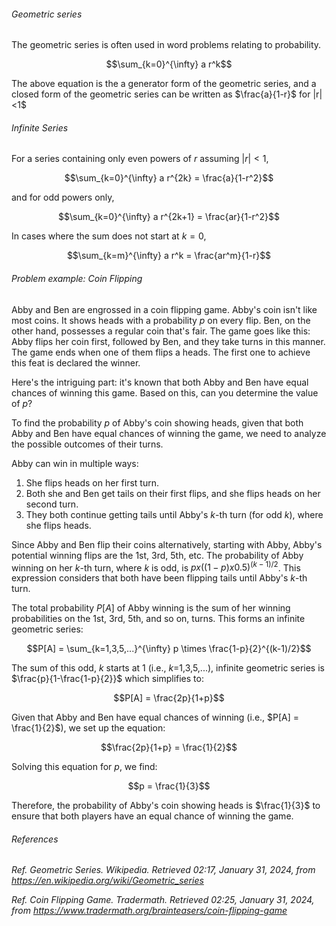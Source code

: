 <h6>Geometric series</h6>

The geometric series is often used in word problems relating to probability.

$$\sum_{k=0}^{\infty} a r^k$$

The above equation is the a generator form of the geometric series, and a closed form of the geometric series can be written as $\frac{a}{1-r}$ for |r|<1$

<h6>Infinite Series</h6>

For a series containing only even powers of $r$ assuming $|r|<1$,

$$\sum_{k=0}^{\infty} a r^{2k} = \frac{a}{1-r^2}$$

and for odd powers only,

$$\sum_{k=0}^{\infty} a r^{2k+1} = \frac{ar}{1-r^2}$$

In cases where the sum does not start at $k=0$,

$$\sum_{k=m}^{\infty} a r^k = \frac{ar^m}{1-r}$$

<h6>Problem example: Coin Flipping</h6>

Abby and Ben are engrossed in a coin flipping game. Abby's coin isn't like most coins. It shows heads with a probability $p$ on every flip. Ben, on the other hand, possesses a regular coin that's fair. The game goes like this: Abby flips her coin first, followed by Ben, and they take turns in this manner. The game ends when one of them flips a heads. The first one to achieve this feat is declared the winner.

Here's the intriguing part: it's known that both Abby and Ben have equal chances of winning this game. Based on this, can you determine the value of $p$?

To find the probability $p$ of Abby's coin showing heads, given that both Abby and Ben have equal chances of winning the game, we need to analyze the possible outcomes of their turns.

Abby can win in multiple ways:
1. She flips heads on her first turn. 
2. Both she and Ben get tails on their first flips, and she flips heads on her second turn.
3. They both continue getting tails until Abby's $k$-th turn (for odd $k$), where she flips heads.

Since Abby and Ben flip their coins alternatively, starting with Abby, Abby's potential winning flips are the 1st, 3rd, 5th, etc. The probability of Abby winning on her $k$-th turn, where $k$ is odd, is $p x ((1-p) x 0.5)^{(k-1)/2}$. This expression considers that both have been flipping tails until Abby's $k$-th turn.

The total probability $P[A]$ of Abby winning is the sum of her winning probabilities on the 1st, 3rd, 5th, and so on, turns. This forms an infinite geometric series:

$$P[A] = \sum_{k=1,3,5,...}^{\infty} p \times \frac{1-p}{2}^{(k-1)/2}$$

The sum of this odd, $k$ starts at 1 (i.e., $k$=1,3,5,...), infinite geometric series is $\frac{p}{1-\frac{1-p}{2}}$ which simplifies to:

$$P[A] = \frac{2p}{1+p}$$

Given that Abby and Ben have equal chances of winning (i.e., $P[A] = \frac{1}{2}$), we set up the equation:

$$\frac{2p}{1+p} = \frac{1}{2}$$

Solving this equation for $p$, we find:

$$p = \frac{1}{3}$$

Therefore, the probability of Abby's coin showing heads is $\frac{1}{3}$ to ensure that both players have an equal chance of winning the game.

<h6>References</h6>

_Ref._ _Geometric Series. Wikipedia. Retrieved 02:17, January 31, 2024, from https://en.wikipedia.org/wiki/Geometric_series_

_Ref._ _Coin Flipping Game. Tradermath. Retrieved 02:25, January 31, 2024, from https://www.tradermath.org/brainteasers/coin-flipping-game_
